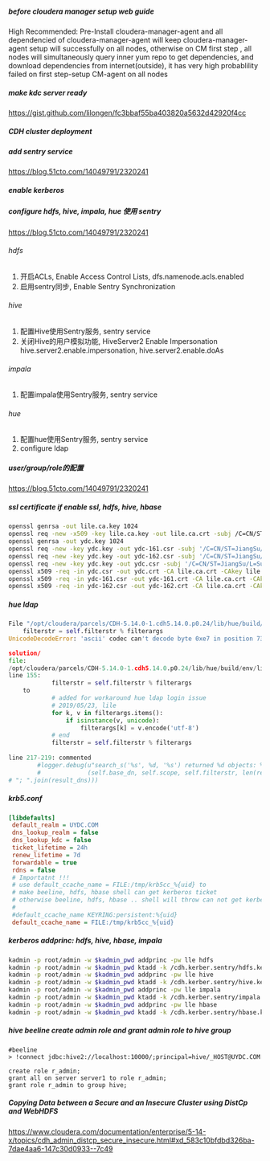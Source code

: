 ##### before cloudera manager setup web guide
High Recommended: Pre-Install cloudera-manager-agent and all dependencied of cloudera-manager-agent will keep cloudera-manager-agent setup will successfully on all nodes, otherwise on CM first step , all nodes will simultaneously query inner yum repo to get dependencies, and download dependencies from internet(outside), it has very high probablility failed on first step-setup CM-agent on all nodes

##### make kdc server ready
https://gist.github.com/lilongen/fc3bbaf55ba403820a5632d42920f4cc

##### CDH cluster deployment

##### add sentry service
https://blog.51cto.com/14049791/2320241

##### enable kerberos 

##### configure hdfs, hive, impala, hue 使用 sentry
https://blog.51cto.com/14049791/2320241
###### hdfs
1. 开启ACLs, Enable Access Control Lists, dfs.namenode.acls.enabled
2. 启用sentry同步, Enable Sentry Synchronization
###### hive
1. 配置Hive使用Sentry服务, sentry service
2. 关闭Hive的用户模拟功能, HiveServer2 Enable Impersonation
hive.server2.enable.impersonation, hive.server2.enable.doAs

###### impala
1. 配置impala使用Sentry服务, sentry service
###### hue
1. 配置hue使用Sentry服务, sentry service
2. configure ldap

##### user/group/role的配置
https://blog.51cto.com/14049791/2320241


##### ssl certificate if enable ssl, hdfs, hive, hbase
```bash
openssl genrsa -out lile.ca.key 1024
openssl req -new -x509 -key lile.ca.key -out lile.ca.crt -subj /C=CN/ST=JiangSu/L=SuZhou/O=YXT/OU=BDAI/CN=BDAI_CA/ -days 3650 -set_serial 1
openssl genrsa -out ydc.key 1024
openssl req -new -key ydc.key -out ydc-161.csr -subj '/C=CN/ST=JiangSu/L=SuZhou/O=YXT/OU=BDAI/CN=ydc-161/'
openssl req -new -key ydc.key -out ydc-162.csr -subj '/C=CN/ST=JiangSu/L=SuZhou/O=YXT/OU=BDAI/CN=ydc-162/'
openssl req -new -key ydc.key -out ydc.csr -subj '/C=CN/ST=JiangSu/L=SuZhou/O=YXT/OU=BDAI/CN=ydc-*/'
openssl x509 -req -in ydc.csr -out ydc.crt -CA lile.ca.crt -CAkey lile.ca.key -days 3650 -set_serial 10
openssl x509 -req -in ydc-161.csr -out ydc-161.crt -CA lile.ca.crt -CAkey lile.ca.key -days 3650 -set_serial 11
openssl x509 -req -in ydc-162.csr -out ydc-162.crt -CA lile.ca.crt -CAkey lile.ca.key -days 3650 -set_serial 12
```

##### hue ldap
```python
File "/opt/cloudera/parcels/CDH-5.14.0-1.cdh5.14.0.p0.24/lib/hue/build/env/lib/python2.7/site-packages/django_auth_ldap-1.2.0-py2.7.egg/django_auth_ldap/config.py", line 159, in execute
    filterstr = self.filterstr % filterargs
UnicodeDecodeError: 'ascii' codec can't decode byte 0xe7 in position 73: ordinal not in range(128)

solution/
file: 
/opt/cloudera/parcels/CDH-5.14.0-1.cdh5.14.0.p0.24/lib/hue/build/env/lib/python2.7/site-packages/django_auth_ldap-1.2.0-py2.7.egg/django_auth_ldap/config.py
line 155:
            filterstr = self.filterstr % filterargs
    to
            # added for workaround hue ldap login issue
            # 2019/05/23, lile
            for k, v in filterargs.items():
                if isinstance(v, unicode):
                    filterargs[k] = v.encode('utf-8')
            # end
            filterstr = self.filterstr % filterargs
            
line 217-219: commented
        #logger.debug(u"search_s('%s', %d, '%s') returned %d objects: %s" %
        #             (self.base_dn, self.scope, self.filterstr, len(result_dns),
# "; ".join(result_dns)))
```

##### krb5.conf 
```ini
[libdefaults]
 default_realm = UYDC.COM
 dns_lookup_realm = false
 dns_lookup_kdc = false
 ticket_lifetime = 24h
 renew_lifetime = 7d
 forwardable = true
 rdns = false
 # Importatnt !!!
 # use default_ccache_name = FILE:/tmp/krb5cc_%{uid} to
 # make beeline, hdfs, hbase shell can get kerberos ticket
 # otherwise beeline, hdfs, hbase .. shell will throw can not get kerberos ticket error
 #
 #default_ccache_name KEYRING:persistent:%{uid}
 default_ccache_name = FILE:/tmp/krb5cc_%{uid}
```

##### kerberos addprinc: hdfs, hive, hbase, impala
```bash
kadmin -p root/admin -w $kadmin_pwd addprinc -pw lle hdfs
kadmin -p root/admin -w $kadmin_pwd ktadd -k /cdh.kerber.sentry/hdfs.keytab hdfs
kadmin -p root/admin -w $kadmin_pwd addprinc -pw lle hive
kadmin -p root/admin -w $kadmin_pwd ktadd -k /cdh.kerber.sentry/hive.keytab hive
kadmin -p root/admin -w $kadmin_pwd addprinc -pw lle impala
kadmin -p root/admin -w $kadmin_pwd ktadd -k /cdh.kerber.sentry/impala.keytab impala
kadmin -p root/admin -w $kadmin_pwd addprinc -pw lle hbase
kadmin -p root/admin -w $kadmin_pwd ktadd -k /cdh.kerber.sentry/hbase.keytab hbase
```

##### hive beeline create admin role and grant admin role to hive group
```
#beeline
> !connect jdbc:hive2://localhost:10000/;principal=hive/_HOST@UYDC.COM

create role r_admin;
grant all on server server1 to role r_admin;
grant role r_admin to group hive;

```


##### Copying Data between a Secure and an Insecure Cluster using DistCp and WebHDFS 
https://www.cloudera.com/documentation/enterprise/5-14-x/topics/cdh_admin_distcp_secure_insecure.html#xd_583c10bfdbd326ba-7dae4aa6-147c30d0933--7c49